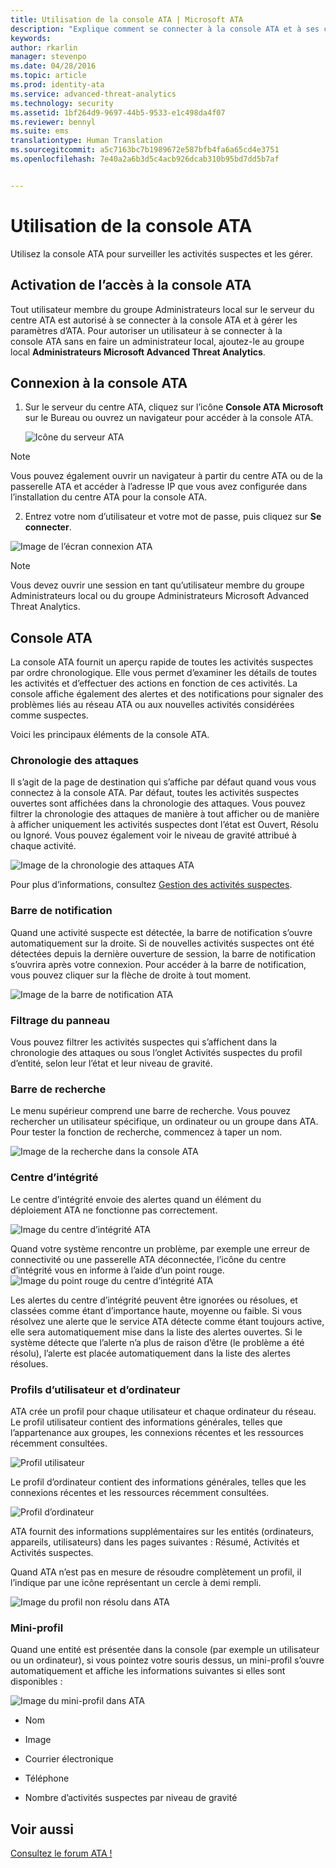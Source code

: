 ```yaml
---
title: Utilisation de la console ATA | Microsoft ATA
description: "Explique comment se connecter à la console ATA et à ses composants"
keywords: 
author: rkarlin
manager: stevenpo
ms.date: 04/28/2016
ms.topic: article
ms.prod: identity-ata
ms.service: advanced-threat-analytics
ms.technology: security
ms.assetid: 1bf264d9-9697-44b5-9533-e1c498da4f07
ms.reviewer: bennyl
ms.suite: ems
translationtype: Human Translation
ms.sourcegitcommit: a5c7163bc7b1989672e587bfb4fa6a65cd4e3751
ms.openlocfilehash: 7e40a2a6b3d5c4acb926dcab310b95bd7dd5b7af


---
```


# Utilisation de la console ATA

Utilisez la console ATA pour surveiller les activités suspectes et les gérer.

## Activation de l’accès à la console ATA
Tout utilisateur membre du groupe Administrateurs local sur le serveur du centre ATA est autorisé à se connecter à la console ATA et à gérer les paramètres d’ATA.
Pour autoriser un utilisateur à se connecter à la console ATA sans en faire un administrateur local, ajoutez-le au groupe local **Administrateurs Microsoft Advanced Threat Analytics**.

## Connexion à la console ATA

1. Sur le serveur du centre ATA, cliquez sur l’icône **Console ATA Microsoft** sur le Bureau ou ouvrez un navigateur pour accéder à la console ATA.

    ![Icône du serveur ATA](media/ata-server-icon.png)

>[!NOTE]
> Vous pouvez également ouvrir un navigateur à partir du centre ATA ou de la passerelle ATA et accéder à l’adresse IP que vous avez configurée dans l’installation du centre ATA pour la console ATA.    

2.  Entrez votre nom d’utilisateur et votre mot de passe, puis cliquez sur **Se connecter**.

![Image de l’écran connexion ATA](media/ATA-log-in-screen.jpg)

> [!NOTE]
> Vous devez ouvrir une session en tant qu’utilisateur membre du groupe Administrateurs local ou du groupe Administrateurs Microsoft Advanced Threat Analytics.

## Console ATA

La console ATA fournit un aperçu rapide de toutes les activités suspectes par ordre chronologique. Elle vous permet d’examiner les détails de toutes les activités et d’effectuer des actions en fonction de ces activités. La console affiche également des alertes et des notifications pour signaler des problèmes liés au réseau ATA ou aux nouvelles activités considérées comme suspectes.

Voici les principaux éléments de la console ATA.


### Chronologie des attaques

Il s’agit de la page de destination qui s’affiche par défaut quand vous vous connectez à la console ATA. Par défaut, toutes les activités suspectes ouvertes sont affichées dans la chronologie des attaques. Vous pouvez filtrer la chronologie des attaques de manière à tout afficher ou de manière à afficher uniquement les activités suspectes dont l’état est Ouvert, Résolu ou Ignoré. Vous pouvez également voir le niveau de gravité attribué à chaque activité.

![Image de la chronologie des attaques ATA](media/attack-timeline.png)

Pour plus d’informations, consultez [Gestion des activités suspectes](/advanced-threat-analytics/deploy-use/working-with-suspicious-activities).

### Barre de notification

Quand une activité suspecte est détectée, la barre de notification s’ouvre automatiquement sur la droite. Si de nouvelles activités suspectes ont été détectées depuis la dernière ouverture de session, la barre de notification s’ouvrira après votre connexion. Pour accéder à la barre de notification, vous pouvez cliquer sur la flèche de droite à tout moment.

![Image de la barre de notification ATA](media/notification-bar.png)

### Filtrage du panneau

Vous pouvez filtrer les activités suspectes qui s’affichent dans la chronologie des attaques ou sous l’onglet Activités suspectes du profil d’entité, selon leur l’état et leur niveau de gravité.

### Barre de recherche

Le menu supérieur comprend une barre de recherche. Vous pouvez rechercher un utilisateur spécifique, un ordinateur ou un groupe dans ATA. Pour tester la fonction de recherche, commencez à taper un nom.

![Image de la recherche dans la console ATA](media/ATA-console-search.png)

### Centre d’intégrité

Le centre d’intégrité envoie des alertes quand un élément du déploiement ATA ne fonctionne pas correctement.

![Image du centre d’intégrité ATA](media/health-center.png)

Quand votre système rencontre un problème, par exemple une erreur de connectivité ou une passerelle ATA déconnectée, l’icône du centre d’intégrité vous en informe à l’aide d’un point rouge. ![Image du point rouge du centre d’intégrité ATA](media/ATA-Health-Center-Alert-red-dot.png)

Les alertes du centre d’intégrité peuvent être ignorées ou résolues, et classées comme étant d’importance haute, moyenne ou faible. Si vous résolvez une alerte que le service ATA détecte comme étant toujours active, elle sera automatiquement mise dans la liste des alertes ouvertes. Si le système détecte que l’alerte n’a plus de raison d’être (le problème a été résolu), l’alerte est placée automatiquement dans la liste des alertes résolues.

### Profils d’utilisateur et d’ordinateur

ATA crée un profil pour chaque utilisateur et chaque ordinateur du réseau. Le profil utilisateur contient des informations générales, telles que l’appartenance aux groupes, les connexions récentes et les ressources récemment consultées.

![Profil utilisateur](media/user-profile.png)

Le profil d’ordinateur contient des informations générales, telles que les connexions récentes et les ressources récemment consultées.

![Profil d’ordinateur](media/computer-profile.png)

ATA fournit des informations supplémentaires sur les entités (ordinateurs, appareils, utilisateurs) dans les pages suivantes : Résumé, Activités et Activités suspectes.

Quand ATA n’est pas en mesure de résoudre complètement un profil, il l’indique par une icône représentant un cercle à demi rempli.


![Image du profil non résolu dans ATA](media/ATA-Unresolved-Profile.jpg)

### Mini-profil

Quand une entité est présentée dans la console (par exemple un utilisateur ou un ordinateur), si vous pointez votre souris dessus, un mini-profil s’ouvre automatiquement et affiche les informations suivantes si elles sont disponibles :

![Image du mini-profil dans ATA](media/ATA-mini-profile.jpg)

-   Nom

-   Image

-   Courrier électronique

-   Téléphone

-   Nombre d’activités suspectes par niveau de gravité



## Voir aussi
[Consultez le forum ATA !](https://social.technet.microsoft.com/Forums/security/home?forum=mata)



<!--HONumber=Jul16_HO3-->


